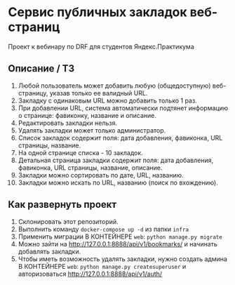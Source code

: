 # Сервис публичных закладок веб-страниц
Проект к вебинару по DRF для студентов Яндекс.Практикума

## Описание / ТЗ
1. Любой пользователь может добавить любую (общедоступную) веб-страницу, указав только ее валидный URL.
2. Закладку с одинаковым URL можно добавить только 1 раз.
3. При добавлении URL, система автоматически подтянет информацию о странице: фавиконку, название и описание.
4. Редактировать закладки нельзя.
5. Удалять закладки может только администратор.
6. Список закладок содержит поля: дата добавления, фавиконка, URL страницы, название.
7. На одной странице списка - 10 закладок.
8. Детальная страница закладки содержит поля: дата добавления, фавиконка, URL страницы, название, описание. 
9. Закладки можно сортировать по дате, URL, названию.
10. Закладки можно искать по URL, названию (поиск по вхождению).

## Как развернуть проект
1. Склонировать этот репозиторий.
2. Выполнить команду `docker-compose up -d` из папки `infra`
3. Применить миграции В КОНТЕЙНЕРЕ `web`: `python manage.py migrate`
4. Можно зайти на http://127.0.0.1:8888/api/v1/bookmarks/ и начинать добавлять закладки.
5. Чтобы иметь возможность удалять закладки, нужно создать админа В КОНТЕЙНЕРЕ `web`: `python manage.py createsuperuser` и авторизоваться http://127.0.0.1:8888/api/v1/auth/
